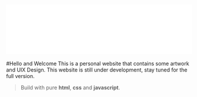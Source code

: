<img src="Assets/yolo.svg" alt="" srcset="">

#Hello and Welcome
This is a personal website that contains some artwork and UIX Design.
This website is still under development, stay tuned for the full version.

>Build with pure **html**, **css** and **javascript**.
